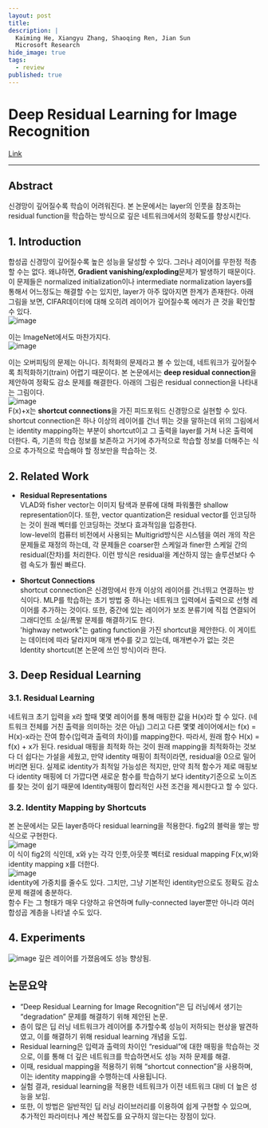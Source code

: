 ```yaml
---
layout: post
title: 
description: |
  Kaiming He, Xiangyu Zhang, Shaoqing Ren, Jian Sun
  Microsoft Research
hide_image: true
tags:
  - review
published: true
---
```


# Deep Residual Learning for Image Recognition

[Link](https://arxiv.org/pdf/1512.03385.pdf)
* * *

## Abstract
신경망이 깊어질수록 학습이 어려워진다. 본 논문에서는 layer의 인풋을 참조하는 residual function을 학습하는 방식으로 깊은 
네트워크에서의 정확도를 향상시킨다. 

## 1. Introduction
합성곱 신경망이 깊어질수록 높은 성능을 달성할 수 있다. 그러나 레이어를 무한정 적층할 수는 없다. 왜냐하면, 
**Gradient vanishing/exploding**문제가 발생하기 때문이다. 이 문제들은 normalized initialization이나
intermediate normalization layers를 통해서 어느정도는 해결할 수는 있지만, layer가 아주 많아지면 한계가 존재한다.
아래 그림을 보면, CIFAR데이터에 대해 오히려 레이어가 깊어질수록 에러가 큰 것을 확인할 수 있다.   
![image](https://user-images.githubusercontent.com/69246778/223010148-47a2ccdd-1ec9-4d86-aa87-a2b4ead3ce17.png)   
   
이는 ImageNet에서도 마찬가지다.   
![image](https://user-images.githubusercontent.com/69246778/223010400-e7ef2bd5-c406-4ee8-aa74-78591ed6a131.png)   
   
이는 오버피팅의 문제는 아니다. 최적화의 문제라고 볼 수 있는데, 네트워크가 깊어질수록 최적화하기(train) 어렵기 때문이다. 본 논문에서는
**deep residual connection**을 제안하여 정확도 감소 문제를 해결한다. 아래의 그림은 residual connection을 나타내는 그림이다.      
![image](https://user-images.githubusercontent.com/69246778/223305539-b84aba79-1fb7-427e-8f5b-a523c1118757.png)   
F(x)+x는 **shortcut connections**을 가진 피드포워드 신경망으로 실현할 수 있다. shortcut connection은 하나 이상의 레이어를 건너
뛰는 것을 말하는데 위의 그림에서는 identity mapping하는 부분이 shortcut이고 그 출력을 layer를 거쳐 나온 출력에 더한다. 즉, 기존의 학습 정보를
보존하고 거기에 추가적으로 학습할 정보를 더해주는 식으로 추가적으로 학습해야 할 정보만을 학습하는 것.


## 2. Related Work
* **Residual Representations**   
VLAD와 fisher vector는 이미지 탐색과 분류에 대해 파워풀한 shallow representation이다. 또한, vector quantization은 residual
vector를 인코딩하는 것이 원래 벡터를 인코딩하는 것보다 효과적임을 입증한다.   
low-level의 컴퓨터 비전에서 사용되는 Multigrid방식은 시스템을 여러 개의 작은 문제들로 재정의 하는데, 각 문제들은 coarser한 
스케일과 finer한 스케일 간의 residual(잔차)를 처리한다. 이런 방식은 residual을 계산하지 않는 솔루션보다 수렴 속도가 훨씬 빠르다.   
   
* **Shortcut Connections**   
shortcut connection은 신경망에서 한개 이상의 레이어를 건너뛰고 연결하는 방식이다. MLP를 학습하는 초기 방법 중 하나는 네트워크 
입력에서 출력으로 선형 레이어를 추가하는 것이다. 또한, 중간에 있는 레이어가 보조 분류기에 직접 연결되어 그래디언트 소실/폭발 문제를
해결하기도 한다.   
'highway network"는 gating function을 가진 shortcut을 제안한다. 이 게이트는 데이터에 따라 달라지며 매개 변수를 갖고 있는데,
매개변수가 없는 것은 Identity shortcut(본 논문에 쓰인 방식)이라 한다.   
   
## 3. Deep Residual Learning
### 3.1. Residual Learning
네트워크 초기 입력을 x라 할때 몇몇 레이어를 통해 매핑한 값을 H(x)라 할 수 있다. (네트워크 전체를 거친 출력을 의미하는 것은 아님) 
그리고 다른 몇몇 레이어에서는 f(x) = H(x)-x라는 잔여 함수(입력과 출력의 차이)를 mapping한다. 
따라서, 원래 함수 H(x) = f(x) + x가 된다. residual 매핑을 최적화 하는 것이 원래 mapping을 최적화하는 것보다 더 쉽다는 가설을 
세웠고, 만약 identity 매핑이 최적이라면, residual을 0으로 밀어버리면 된다. 실제로 identity가 최적일 가능성은 적지만, 만약
최적 함수가 제로 매핑보다 identity 매핑에 더 가깝다면 새로운 함수를 학습하기 보다 identity기준으로 노이즈를 찾는 것이 쉽기
때문에 Identity매핑이 합리적인 사전 조건을 제시한다고 할 수 있다. 
### 3.2. Identity Mapping by Shortcuts
본 논문에서는 모든 layer층마다 residual learning을 적용한다. fig2의 블럭을 쌓는 방식으로 구현한다.   
![image](https://user-images.githubusercontent.com/69246778/223346615-bd1e276b-0372-4d07-8345-79437c0f1ec3.png)    
이 식이 fig2의 식인데, x와 y는 각각 인풋,아웃풋 벡터로 residual mapping F(x,w)와 identity mapping x를 더한다.   
![image](https://user-images.githubusercontent.com/69246778/223346674-28ec217e-33c8-4530-a6c7-adb82ee100b1.png)   
identity에 가중치를 줄수도 있다. 그치만, 그냥 기본적인 identity만으로도 정확도 감소 문제 해결에 충분하다.   
함수 F는 그 형태가 매우 다양하고 유연하며 fully-connected layer뿐만 아니라 여러 합성곱 계층을 나타낼 수도 있다.

## 4. Experiments
![image](https://user-images.githubusercontent.com/69246778/223348601-ce7a96df-eafc-4dc5-bc9c-d54a36a3d8ef.png)
깊은 레이어를 가졌음에도 성능 향상됨.

## 논문요약
* “Deep Residual Learning for Image Recognition”은 딥 러닝에서 생기는 “degradation” 문제를 해결하기 위해 제안된 논문.    
* 층이 많은 딥 러닝 네트워크가 레이어를 추가할수록 성능이 저하되는 현상을 발견하였고, 이를 해결하기 위해 residual learning 개념을 도입.   
* Residual learning은 입력과 출력의 차이인 “residual”에 대한 매핑을 학습하는 것으로, 이를 통해 더 깊은 네트워크를 학습하면서도 성능 저하 문제를 해결. 
* 이때, residual mapping을 적용하기 위해 “shortcut connection”을 사용하며, 이는 identity mapping을 수행하는데 사용됩니다.   
* 실험 결과, residual learning을 적용한 네트워크가 이전 네트워크 대비 더 높은 성능을 보임.    
* 또한, 이 방법은 일반적인 딥 러닝 라이브러리를 이용하여 쉽게 구현할 수 있으며, 추가적인 파라미터나 계산 복잡도를 요구하지 않는다는 장점이 있다.   
